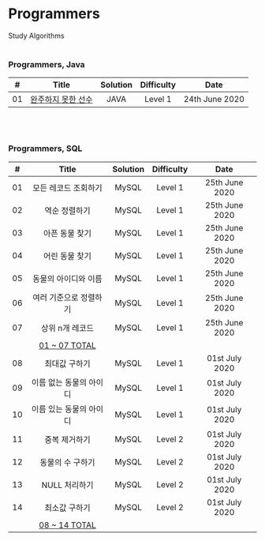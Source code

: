 # Programmers
Study Algorithms
<br/><br/>

### Programmers, Java
| # | Title          | Solution | Difficulty | Date     |
| :---: | :------------: | :------: | :----: | :------: |
| 01 | [완주하지 못한 선수](https://github.com/devcolton/Algorithms/blob/master/programmers/Java/src/hash/AnIncompletePlayer.java "go to see a code") |   JAVA   |  Level 1   |  24th June 2020  |

<br/><br/>

### Programmers, SQL

| # | Title          | Solution | Difficulty | Date     |
| :---: | :------------: | :------: | :----: | :------: |
| 01 | 모든 레코드 조회하기 | MySQL | Level 1 | 25th June 2020 |
| 02 | 역순 정렬하기 | MySQL | Level 1 | 25th June 2020 |
| 03 | 아픈 동물 찾기| MySQL | Level 1 | 25th June 2020 |
| 04 | 어린 동물 찾기 | MySQL | Level 1 | 25th June 2020 |
| 05 | 동물의 아이디와 이름 | MySQL | Level 1 | 25th June 2020 |
| 06 | 여러 기준으로 정렬하기 | MySQL | Level 1 | 25th June 2020 |
| 07 | 상위 n개 레코드 | MySQL | Level 1 | 25th June 2020 |
||[01 ~ 07 TOTAL](https://github.com/devcolton/Algorithms/blob/master/programmers/SQL/Select_Level_1.sql "go to see a code") ||||
| 08 | 최대값 구하기 | MySQL | Level 1 | 01st July 2020 |
| 09 | 이름 없는 동물의 아이디 | MySQL | Level 1 | 01st July 2020 |
| 10 | 이름 있는 동물의 아이디| MySQL | Level 1 | 01st July 2020 |
| 11 | 중복 제거하기 | MySQL | Level 2 | 01st July 2020 |
| 12 | 동물의 수 구하기 | MySQL | Level 2 | 01st July 2020 |
| 13 | NULL 처리하기 | MySQL | Level 2 | 01st July 2020 |
| 14 | 최소값 구하기 | MySQL | Level 2 | 01st July 2020 |
||[08 ~ 14 TOTAL](https://github.com/devcolton/Algorithms/blob/master/programmers/SQL/Select_Level_1&2.sql "go to see a code") ||||

<br/><br/>

